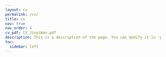 ```yaml
---
layout: cv
permalink: /cv/
title: cv
nav: true
nav_order: 4
cv_pdf: CV_JinyiWan.pdf
description: This is a description of the page. You can modify it in 'pages/_cv.md'. You can also change or remove the top pdf download button.
toc:
  sidebar: left
---
```

